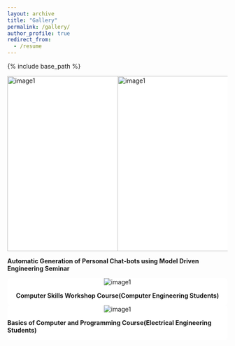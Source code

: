 ```yaml
---
layout: archive
title: "Gallery"
permalink: /gallery/
author_profile: true
redirect_from:
  - /resume
---
```


{% include base_path %}

<div style="display:flex;justify-content:space-between;">
<div style="background-color:white;border-radius:8px;display:flex;flex-direction:column;align-items:center; width:50%;">
<img alt='image1' src="{{ base_path }}/images/p1.jpg" style="height:400px;width:300px"/>
</div>
<div style="background-color:white;border-radius:8px;display:flex;flex-direction:column;align-items:center; width:50%;">
  <img alt='image1' src="{{ base_path }}/images/p2.jpg" style="height:400px;width:300px"/>
</div>
</div>
<div style="display:flex;justify-content:center">
<p style="font-weight:bold">Automatic Generation of Personal Chat-bots using Model Driven Engineering Seminar</p>
</div>

<div style="background-color:white;border-radius:8px;display:flex;flex-direction:column;align-items:center; width:100%">
<img alt='image1' src="{{ base_path }}/images/p3.jpg"/>
<p style="font-weight:bold">Computer Skills Workshop Course(Computer Engineering Students)</p>
</div>

<div style="background-color:white;border-radius:8px;display:flex;flex-direction:column;align-items:center; width:100%;">
  <img alt='image1' src="{{ base_path }}/images/p4.jpg"/>
  <p style="font-weight:bold">Basics of Computer and Programming Course(Electrical Engineering Students)</p>
</div>
